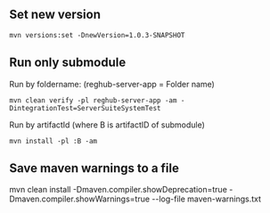 ## Set new version 
```
mvn versions:set -DnewVersion=1.0.3-SNAPSHOT
```

## Run only  submodule

Run by foldername:
(reghub-server-app = Folder name)
```
mvn clean verify -pl reghub-server-app -am -DintegrationTest=ServerSuiteSystemTest
```

Run by artifactId (where B is artifactID of submodule)
```
mvn install -pl :B -am
```

## Save maven warnings to a file
mvn clean install -Dmaven.compiler.showDeprecation=true -Dmaven.compiler.showWarnings=true --log-file maven-warnings.txt

